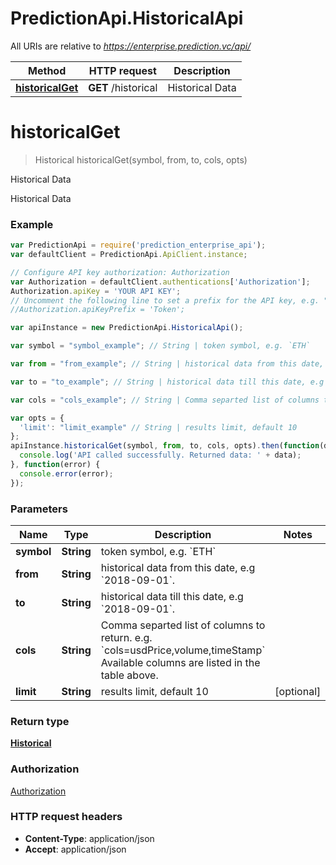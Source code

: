 # PredictionApi.HistoricalApi

All URIs are relative to *https://enterprise.prediction.vc/api/*

Method | HTTP request | Description
------------- | ------------- | -------------
[**historicalGet**](HistoricalApi.md#historicalGet) | **GET** /historical | Historical Data


<a name="historicalGet"></a>
# **historicalGet**
> Historical historicalGet(symbol, from, to, cols, opts)

Historical Data

Historical Data

### Example
```javascript
var PredictionApi = require('prediction_enterprise_api');
var defaultClient = PredictionApi.ApiClient.instance;

// Configure API key authorization: Authorization
var Authorization = defaultClient.authentications['Authorization'];
Authorization.apiKey = 'YOUR API KEY';
// Uncomment the following line to set a prefix for the API key, e.g. "Token" (defaults to null)
//Authorization.apiKeyPrefix = 'Token';

var apiInstance = new PredictionApi.HistoricalApi();

var symbol = "symbol_example"; // String | token symbol, e.g. `ETH`

var from = "from_example"; // String | historical data from this date, e.g `2018-09-01`.

var to = "to_example"; // String | historical data till this date, e.g `2018-09-01`.

var cols = "cols_example"; // String | Comma separted list of columns to return. e.g. `cols=usdPrice,volume,timeStamp` Available columns are listed in the table above.

var opts = { 
  'limit': "limit_example" // String | results limit, default 10
};
apiInstance.historicalGet(symbol, from, to, cols, opts).then(function(data) {
  console.log('API called successfully. Returned data: ' + data);
}, function(error) {
  console.error(error);
});

```

### Parameters

Name | Type | Description  | Notes
------------- | ------------- | ------------- | -------------
 **symbol** | **String**| token symbol, e.g. &#x60;ETH&#x60; | 
 **from** | **String**| historical data from this date, e.g &#x60;2018-09-01&#x60;. | 
 **to** | **String**| historical data till this date, e.g &#x60;2018-09-01&#x60;. | 
 **cols** | **String**| Comma separted list of columns to return. e.g. &#x60;cols&#x3D;usdPrice,volume,timeStamp&#x60; Available columns are listed in the table above. | 
 **limit** | **String**| results limit, default 10 | [optional] 

### Return type

[**Historical**](Historical.md)

### Authorization

[Authorization](../README.md#Authorization)

### HTTP request headers

 - **Content-Type**: application/json
 - **Accept**: application/json

